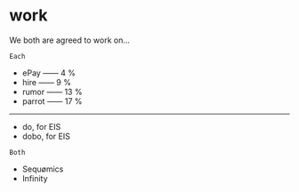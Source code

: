 # work
We both are agreed to work on... 

`Each`
- ePay —— 4 %
- hire —— 9 %
- rumor —— 13 %
- parrot —— 17 %
- - - - - - - - - 
- do, for EIS
- dobo, for EIS

`Both`
- Sequømics 
- Infinity 

